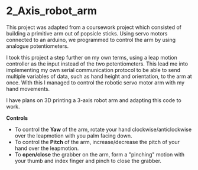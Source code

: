 # 2_Axis_robot_arm

This project was adapted from a coursework project which consisted of building a primitive arm out of popsicle sticks. Using servo motors connected to an arduino, we programmed to control the arm by using analogue potentiometers.

I took this project a step further on my own terms, using a leap motion controller as the input instead of the two potentiometers. This lead me into implementing my own serial communication protocol to be able to send multiple variables of data, such as hand height and orientation, to the arm at once. With this I managed to control the robotic servo motor arm with my hand movements.

I have plans on 3D printing a 3-axis robot arm and adapting this code to work.

**Controls**
 - To control the **Yaw** of the arm, rotate your hand clockwise/anticlockwise over the leapmotion with you palm facing down.
 - To control the **Pitch** of the arm, increase/decrease the pitch of your hand over the leapmotion.
 - To **open/close** the grabber on the arm, form a "pinching" motion with your thumb and index finger and pinch to close the grabber.
